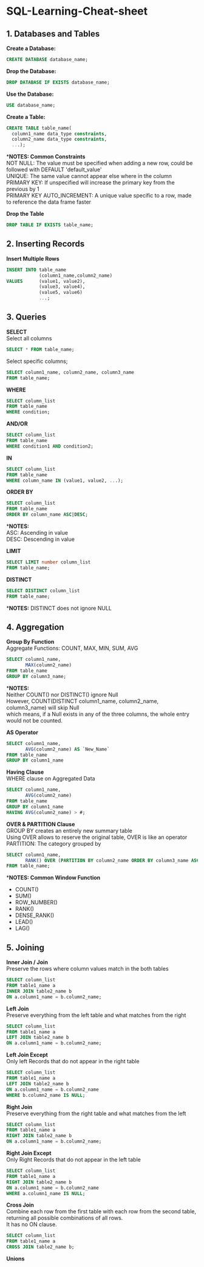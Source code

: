 # SQL-Learning-Cheat-sheet

## 1. Databases and Tables

**Create a Database:**
```sql
CREATE DATABASE database_name;
```

**Drop the Database:**
```sql
DROP DATABASE IF EXISTS database_name;
```

**Use the Database:**
```sql
USE database_name;
```

**Create a Table:**
```sql
CREATE TABLE table_name(
  column1_name data_type constraints,
  column2_name data_type constraints,
  ...);
```
***NOTES: Common Constraints**
<br/>NOT NULL: The value must be specified when adding a new row, could be followed with DEFAULT 'default_value'
<br/>UNIQUE: The same value cannot appear else where in the column
<br/>PRIMARY KEY: If unspecified will increase the primary key from the previous by 1
<br/>PRIMARY KEY AUTO_INCREMENT: A unique value specific to a row, made to reference the data frame faster

**Drop the Table**
```sql
DROP TABLE IF EXISTS table_name;
```

## 2. Inserting Records

**Insert Multiple Rows**
```sql
INSERT INTO table_name
            (column1_name,column2_name)
VALUES      (value1, value2),
            (value3, value4),
            (value5, value6)
            ...;
```

## 3. Queries

**SELECT**<br/>
Select all columns
```sql
SELECT * FROM table_name;
```
Select specific columns;
```sql
SELECT column1_name, column2_name, column3_name
FROM table_name;
```

**WHERE**
```sql
SELECT column_list 
FROM table_name
WHERE condition;
```

**AND/OR**
```sql
SELECT column_list 
FROM table_name
WHERE condition1 AND condition2;
```

**IN**
```sql
SELECT column_list 
FROM table_name
WHERE column_name IN (value1, value2, ...);
```

**ORDER BY**
```sql
SELECT column_list 
FROM table_name
ORDER BY column_name ASC|DESC;
```
***NOTES:**
<br/>ASC: Ascending in value
<br/>DESC: Descending in value

**LIMIT**
```sql
SELECT LIMIT number column_list 
FROM table_name;
```

**DISTINCT**
```sql
SELECT DISTINCT column_list 
FROM table_name;
```
***NOTES:** DISTINCT does not ignore NULL

## 4. Aggregation

**Group By Function**
<br/>Aggregate Functions: COUNT, MAX, MIN, SUM, AVG
```sql
SELECT column1_name,
       MAX(column2_name)
FROM table_name
GROUP BY column3_name;
```
***NOTES:**
<br/>Neither COUNT() nor DISTINCT() ignore Null
<br/>However, COUNT(DISTINCT column1_name, column2_name, column3_name) will skip Null
<br/>which means, if a Null exists in any of the three columns, the whole entry would not be counted.

**AS Operator**
```sql
SELECT column1_name,
       AVG(column2_name) AS `New_Name`
FROM table_name
GROUP BY column1_name
```

**Having Clause**
<br/> WHERE clause on Aggregated Data
```sql
SELECT column1_name,
       AVG(column2_name)
FROM table_name
GROUP BY column1_name
HAVING AVG(column2_name) > #;
```
**OVER & PARTITION Clause**
<br/>GROUP BY creates an entirely new summary table
<br/>Using OVER allows to reserve the original table, OVER is like an operator
<br/>PARTITION: The category grouped by
```sql
SELECT column1_name,
       RANK() OVER (PARTITION BY column2_name ORDER BY column3_name ASC|DESC) AS `New_Name`
FROM table_name;
```
***NOTES: Common Window Function**
- COUNT()
- SUM()
- ROW_NUMBER()
- RANK()
- DENSE_RANK()
- LEAD()
- LAG()

## 5. Joining

**Inner Join / Join**
<br/>Preserve the rows where column values match in the both tables
```sql
SELECT column_list
FROM table1_name a
INNER JOIN table2_name b
ON a.column1_name = b.column2_name;
```

**Left Join**
<br/>Preserve everything from the left table and what matches from the right
```sql
SELECT column_list
FROM table1_name a
LEFT JOIN table2_name b
ON a.column1_name = b.column2_name;
```

**Left Join Except**
<br/>Only left Records that do not appear in the right table
```sql
SELECT column_list
FROM table1_name a
LEFT JOIN table2_name b
ON a.column1_name = b.column2_name
WHERE b.column2_name IS NULL;
```

**Right Join**
<br/>Preserve everything from the right table and what matches from the left
```sql
SELECT column_list
FROM table1_name a
RIGHT JOIN table2_name b
ON a.column1_name = b.column2_name;
```

**Right Join Except**
<br/>Only Right Records that do not appear in the left table
```sql
SELECT column_list
FROM table1_name a
RIGHT JOIN table2_name b
ON a.column1_name = b.column2_name
WHERE a.column1_name IS NULL;
```

**Cross Join**
<br/>Combine each row from the first table with each row from the second table, returning all possible combinations of all rows.
<br/>It has no ON clause.
```sql
SELECT column_list
FROM table1_name a
CROSS JOIN table2_name b;
```

**Unions**







